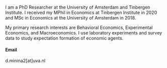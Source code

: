 
I am a PhD Researcher at the University of Amsterdam and Tinbergen Institute. I received my MPhil in Economics at Tinbergen Institute in 2020 and MSc in Economics at the University of Amsterdam in 2018.

My primary research interests are Behavioral Economics, Experimental Economics, and Macroeconomics. I use laboratory experiments and survey data to study expectation formation of economic agents.
      				</p>

#### Email
d.minina2[at]uva.nl


